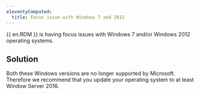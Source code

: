 ```yaml
---
eleventyComputed:
  title: Focus issue with Windows 7 and 2012
---
```

{{ en.RDM }} is having focus issues with Windows 7 and/or Windows 2012 operating systems.
## Solution
Both these Windows versions are no longer supported by Microsoft. Therefore we recommend that you update your operating system to at least Window Server 2016.
